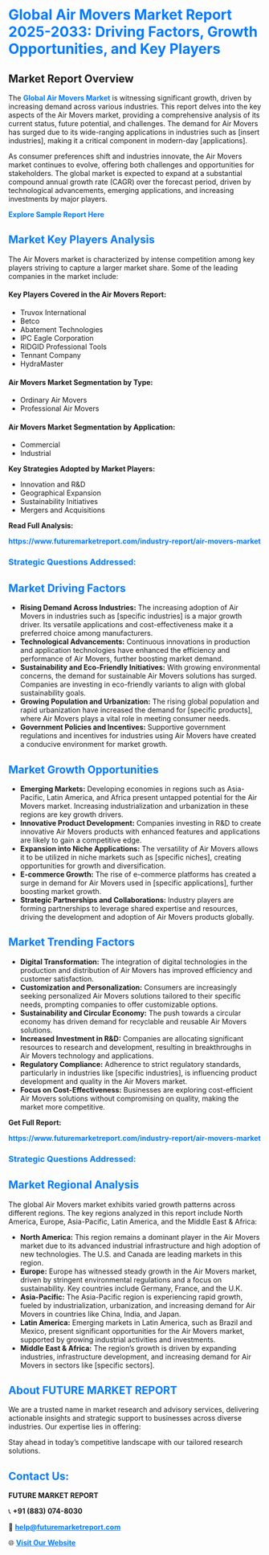 <h1 style="color: #007BFF;">Global Air Movers Market Report 2025-2033: Driving Factors, Growth Opportunities, and Key Players</h1>

<section id="overview">
<h2>Market Report Overview</h2>
<p>The <a href="https://www.futuremarketreport.com/industry-report/air-movers-market" style="color: #007BFF; text-decoration: none;"><strong>Global Air Movers Market</strong></a> is witnessing significant growth, driven by increasing demand across various industries. This report delves into the key aspects of the Air Movers market, providing a comprehensive analysis of its current status, future potential, and challenges. The demand for Air Movers has surged due to its wide-ranging applications in industries such as [insert industries], making it a critical component in modern-day [applications].</p>
<p>As consumer preferences shift and industries innovate, the Air Movers market continues to evolve, offering both challenges and opportunities for stakeholders. The global market is expected to expand at a substantial compound annual growth rate (CAGR) over the forecast period, driven by technological advancements, emerging applications, and increasing investments by major players.</p>
</section>

<section id="overview">
<p><a href="https://www.futuremarketreport.com/request-sample/reportId=59538" style="color: #007BFF; text-decoration: none;"><strong>Explore Sample Report Here</strong></a></p>
</section>

<section id="key-players">
<h2 style="color: #007BFF;">Market Key Players Analysis</h2>
<p>The Air Movers market is characterized by intense competition among key players striving to capture a larger market share. Some of the leading companies in the market include:</p>
<h4>Key Players Covered in the Air Movers Report:</h4>
<ul><li>Truvox International</li><li>Betco</li><li>Abatement Technologies</li><li>IPC Eagle Corporation</li><li>RIDGID Professional Tools</li><li>Tennant Company</li><li>HydraMaster</li></ul>
<h4>Air Movers Market Segmentation by Type:</h4>
<ul><li>Ordinary Air Movers</li><li>Professional Air Movers</li></ul>

<h4>Air Movers Market Segmentation by Application:</h4>
<ul><li>Commercial</li><li>Industrial</li></ul>
<p><strong>Key Strategies Adopted by Market Players:</strong></p>
<ul>
<li>Innovation and R&D</li>
<li>Geographical Expansion</li>
<li>Sustainability Initiatives</li>
<li>Mergers and Acquisitions</li>
</ul>
</section>

<section>
<p><strong>Read Full Analysis: </strong></p><a href="https://www.futuremarketreport.com/industry-report/air-movers-market" style="color: #007BFF; text-decoration: none;"><strong>https://www.futuremarketreport.com/industry-report/air-movers-market</strong></a>
<h3 style="color: #007BFF;">Strategic Questions Addressed:</h3>
</section>

<section id="driving-factors">
<h2 style="color: #007BFF;">Market Driving Factors</h2>
<ul>
<li><strong>Rising Demand Across Industries:</strong> The increasing adoption of Air Movers in industries such as [specific industries] is a major growth driver. Its versatile applications and cost-effectiveness make it a preferred choice among manufacturers.</li>
<li><strong>Technological Advancements:</strong> Continuous innovations in production and application technologies have enhanced the efficiency and performance of Air Movers, further boosting market demand.</li>
<li><strong>Sustainability and Eco-Friendly Initiatives:</strong> With growing environmental concerns, the demand for sustainable Air Movers solutions has surged. Companies are investing in eco-friendly variants to align with global sustainability goals.</li>
<li><strong>Growing Population and Urbanization:</strong> The rising global population and rapid urbanization have increased the demand for [specific products], where Air Movers plays a vital role in meeting consumer needs.</li>
<li><strong>Government Policies and Incentives:</strong> Supportive government regulations and incentives for industries using Air Movers have created a conducive environment for market growth.</li>
</ul>
</section>

<section id="growth-opportunities">
<h2 style="color: #007BFF;">Market Growth Opportunities</h2>
<ul>
<li><strong>Emerging Markets:</strong> Developing economies in regions such as Asia-Pacific, Latin America, and Africa present untapped potential for the Air Movers market. Increasing industrialization and urbanization in these regions are key growth drivers.</li>
<li><strong>Innovative Product Development:</strong> Companies investing in R&D to create innovative Air Movers products with enhanced features and applications are likely to gain a competitive edge.</li>
<li><strong>Expansion into Niche Applications:</strong> The versatility of Air Movers allows it to be utilized in niche markets such as [specific niches], creating opportunities for growth and diversification.</li>
<li><strong>E-commerce Growth:</strong> The rise of e-commerce platforms has created a surge in demand for Air Movers used in [specific applications], further boosting market growth.</li>
<li><strong>Strategic Partnerships and Collaborations:</strong> Industry players are forming partnerships to leverage shared expertise and resources, driving the development and adoption of Air Movers products globally.</li>
</ul>
</section>

<section id="trending-factors">
<h2 style="color: #007BFF;">Market Trending Factors</h2>
<ul>
<li><strong>Digital Transformation:</strong> The integration of digital technologies in the production and distribution of Air Movers has improved efficiency and customer satisfaction.</li>
<li><strong>Customization and Personalization:</strong> Consumers are increasingly seeking personalized Air Movers solutions tailored to their specific needs, prompting companies to offer customizable options.</li>
<li><strong>Sustainability and Circular Economy:</strong> The push towards a circular economy has driven demand for recyclable and reusable Air Movers solutions.</li>
<li><strong>Increased Investment in R&D:</strong> Companies are allocating significant resources to research and development, resulting in breakthroughs in Air Movers technology and applications.</li>
<li><strong>Regulatory Compliance:</strong> Adherence to strict regulatory standards, particularly in industries like [specific industries], is influencing product development and quality in the Air Movers market.</li>
<li><strong>Focus on Cost-Effectiveness:</strong> Businesses are exploring cost-efficient Air Movers solutions without compromising on quality, making the market more competitive.</li>
</ul>
</section>

<section>
<p><strong>Get Full Report: </strong></p><a href="https://www.futuremarketreport.com/industry-report/air-movers-market" style="color: #007BFF; text-decoration: none;"><strong>https://www.futuremarketreport.com/industry-report/air-movers-market</strong></a>
<h3 style="color: #007BFF;">Strategic Questions Addressed:</h3>
</section>


<section id="regional-analysis">
<h2 style="color: #007BFF;">Market Regional Analysis</h2>
<p>The global Air Movers market exhibits varied growth patterns across different regions. The key regions analyzed in this report include North America, Europe, Asia-Pacific, Latin America, and the Middle East & Africa:</p>
<ul>
<li><strong>North America:</strong> This region remains a dominant player in the Air Movers market due to its advanced industrial infrastructure and high adoption of new technologies. The U.S. and Canada are leading markets in this region.</li>
<li><strong>Europe:</strong> Europe has witnessed steady growth in the Air Movers market, driven by stringent environmental regulations and a focus on sustainability. Key countries include Germany, France, and the U.K.</li>
<li><strong>Asia-Pacific:</strong> The Asia-Pacific region is experiencing rapid growth, fueled by industrialization, urbanization, and increasing demand for Air Movers in countries like China, India, and Japan.</li>
<li><strong>Latin America:</strong> Emerging markets in Latin America, such as Brazil and Mexico, present significant opportunities for the Air Movers market, supported by growing industrial activities and investments.</li>
<li><strong>Middle East & Africa:</strong> The region’s growth is driven by expanding industries, infrastructure development, and increasing demand for Air Movers in sectors like [specific sectors].</li>
</ul>
</section>

<footer>
<h2 style="color: #007BFF;">About FUTURE MARKET REPORT</h2>
<p>We are a trusted name in market research and advisory services, delivering actionable insights and strategic support to businesses across diverse industries. Our expertise lies in offering:</p>

<p>Stay ahead in today’s competitive landscape with our tailored research solutions.</p>

<h2 style="color: #007BFF;">Contact Us:</h2>
<p><strong>FUTURE MARKET REPORT</strong></p>
<p>📞 <strong>+91 (883) 074-8030</strong></p>
<p>📧 <strong><a href="mailto:help@futuremarketreport.com" style="color: #007BFF;">help@futuremarketreport.com</a></strong></p>
<p>🌐 <strong><a href="https://www.futuremarketreport.com/" style="color: #007BFF;">Visit Our Website</a></strong></p>
</footer>